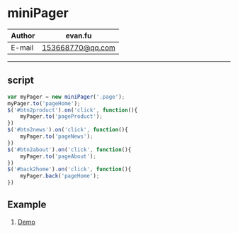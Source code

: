 miniPager
============

|Author|evan.fu|
|---|---
|E-mail|153668770@qq.com

---

## script
```javascript
var myPager = new miniPager('.page');
myPager.to('pageHome');
$('#btn2product').on('click', function(){
    myPager.to('pageProduct');
})
$('#btn2news').on('click', function(){
    myPager.to('pageNews');
})
$('#btn2about').on('click', function(){
    myPager.to('pageAbout');
})
$('#back2home').on('click', function(){
    myPager.back('pageHome');
})
``` 

## Example
1. [Demo](https://awin8516.github.io/miniPager/docs/)  

